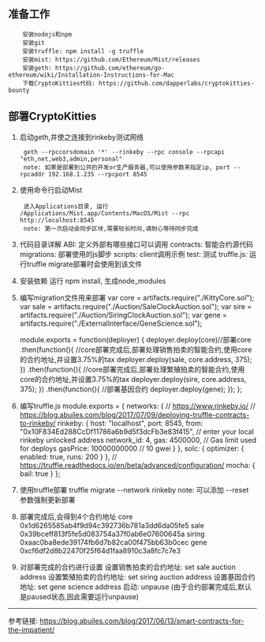 准备工作
-----
        安装nodejs和npm
        安装git
        安装truffle: npm install -g truffle
        安装mist: https://github.com/Ethereum/Mist/releases
        安装geth: https://github.com/ethereum/go-ethereum/wiki/Installation-Instructions-for-Mac
        下载CryptoKitties代码: https://github.com/dapperlabs/cryptokitties-bounty

部署CryptoKitties
-----
1. 启动geth,并使之连接到rinkeby测试网络

        geth --rpccorsdomain '*' --rinkeby --rpc console --rpcapi "eth,net,web3,admin,personal"
        note: 如果是部署到公共的开发or生产服务器,可以使用参数来指定ip, port --rpcaddr 192.168.1.235 --rpcport 8545

2. 使用命令行启动Mist

        进入Applications目录, 运行 /Applications/Mist.app/Contents/MacOS/Mist --rpc http://localhost:8545
        note: 第一次启动会同步区块,需要较长时间,请耐心等待同步完成

3. 代码目录详解
    ABI: 定义外部有哪些接口可以调用
    contracts: 智能合约源代码
    migrations: 部署使用的js脚步
    scripts: client调用示例
    test: 测试
    truffle.js: 运行truffle migrate部署时会使用到该文件

4. 安装依赖
    运行 npm install, 生成node_modules

5. 编写migration文件用来部署
    var core = artifacts.require("./KittyCore.sol");
    var sale = artifacts.require("./Auction/SaleClockAuction.sol");
    var sire = artifacts.require("./Auction/SiringClockAuction.sol");
    var gene = artifacts.require("./ExternalInterface/GeneScience.sol");

    module.exports = function(deployer) {
        deployer.deploy(core)//部署core
        .then(function(){
            //core部署完成后,部署处理销售拍卖的智能合约,使用core的合约地址,并设置3.75%的tax
            deployer.deploy(sale, core.address, 375);
        })
        .then(function(){
            //core部署完成后,部署处理繁殖拍卖的智能合约,使用core的合约地址,并设置3.75%的tax
            deployer.deploy(sire, core.address, 375);
        })
        .then(function(){
            //部署基因合约
            deployer.deploy(gene);
        });
    };

6. 编写truffle.js
    module.exports = {
        networks: {
            // https://www.rinkeby.io/
            // https://blog.abuiles.com/blog/2017/07/09/deploying-truffle-contracts-to-rinkeby/
            rinkeby: {
            host: "localhost",
            port: 8545,
            from: "0x10F834Ed288CcDf11786a6b9d5f3dcFb3e83f415", // enter your local rinkeby unlocked address
            network_id: 4,
            gas: 4500000, // Gas limit used for deploys
            gasPrice: 10000000000 // 10 gwei
            }
        },
        solc: {
            optimizer: {
            enabled: true,
            runs: 200
            }
        },
        // https://truffle.readthedocs.io/en/beta/advanced/configuration/
        mocha: {
            bail: true
        }
    };

7. 使用truffle部署
    truffle migrate --network rinkeby
    note: 可以添加 --reset 参数强制更新部署

8. 部署完成后,会得到4个合约地址
    core
    0x1d6265585ab4f9d94c392736b781a3dd6da05fe5
    sale
    0x39bceff813f5fe5d083754a37f0ab6e07600645a
    siring
    0xaac0ba8ede39174fb6d7b82ca00f475bb63b0cec
    gene
    0xcf6df2d8b22470f25f64d1faa8910c3a8fc7c7e3

9. 对部署完成的合约进行设置
    设置销售拍卖的合约地址: set sale auction address
    设置繁殖拍卖的合约地址: set siring auction address
    设置基因合约地址: set gene science address
    启动: unpause (由于合约部署完成后,默认是paused状态,因此需要运行unpause)


----------
参考链接:
https://blog.abuiles.com/blog/2017/06/13/smart-contracts-for-the-impatient/
